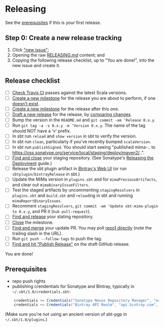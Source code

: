 # Releasing

See the [prerequisites](#prerequisites) if this is your first release.

## Step 0: Create a new release tracking

1. Click ["new issue"][issues/new];
2. Opening the raw [RELEASING.md][] content; and
3. Copying the following release checklist, up to "You are done!", into the new issue and create it.

## Release checklist

* [ ] [Check Travis CI][travis-ci] passes against the latest Scala versions.
* [ ] [Create a new milestone][milestones/new] for the release you are about to perform, if one [doesn't exist][milestones/list].
* [ ] [Create a new milestone][milestones/new] for the release after this one.
* [ ] [Draft a new release][releases/new] for the release, by [comparing changes][compare/view].
* [ ] Bump the version in the `README.md` and `git commit -am 'Release 0.x.y`.
* [ ] Run `git tag -a -s 0.x.y -m 'Version 0.x.y`. The name of the tag should NOT have a 'v' prefix.
* [ ] In sbt run `reload` and `show version` in sbt to verify the version.
* [ ] In sbt run `clean`, particularly if you've recently bumped `scalaVersion`.
* [ ] In sbt run `publishSigned`. You should start seeing "published mima-.. to https://oss.sonatype.org/service/local/staging/deploy/maven2/..".
* [ ] [Find and close][sonatype/staging-repos] your staging repository.  (See Sonatype's [Releasing the Deployment][sonatype/guide] guide.)
* [ ] Release the sbt plugin artifact in [Bintray's Web UI][sbt-mima/view] (or run `sbtplugin/bintrayRelease` in sbt.)
* [ ] Update the MiMa version in `plugins.sbt` and for `mimaPreviousArtifacts`, and clear out `mimaBinaryIssueFilters`.
* [ ] Test the staged artifacts by uncommenting `stagingResolvers` in `plugins.sbt` and `build.sbt` and `reload`ing in sbt and running `mimaReportBinaryIssues`.
* [ ] Recomment `stagingResolvers`, `git commit -am 'Update sbt-mima-plugin to 0.x.y`, and PR it (`hub pull-request`).
* [ ] [Find and release][sonatype/staging-repos] your stating repository.
* [ ] [Close][milestones/list] the milestone.
* [ ] [Find and merge][prs/list] your update PR. You may poll [repo1 directly][repo1/list] (note the trailing slash in the URL).
* [ ] Run `git push --follow-tags` to push the tag.
* [ ] [Find and hit "Publish Release"][releases/list] on the draft GitHub release.

[compare/view]:    https://github.com/lightbend/mima/compare/0.4.0...master
[issues/new]:      https://github.com/lightbend/mima/issues/new
[milestones/list]: https://github.com/lightbend/mima/milestones?direction=asc
[milestones/new]:  https://github.com/lightbend/mima/milestones/new
[prs/list]:        https://github.com/lightbend/mima/pulls
[releases/list]:   https://github.com/lightbend/mima/releases
[releases/new]:    https://github.com/lightbend/mima/releases/new

[RELEASING.md]: https://raw.githubusercontent.com/lightbend/mima/master/RELEASING.md
[repo1/list]: https://repo1.maven.org/maven2/com/typesafe/mima-core_2.12/0.5.0/
[sbt-mima/view]: https://bintray.com/typesafe/sbt-plugins/sbt-mima-plugin/view
[sonatype/guide]: https://central.sonatype.org/pages/releasing-the-deployment.html
[sonatype/staging-repos]: https://oss.sonatype.org/#stagingRepositories
[travis-ci]: https://travis-ci.org/lightbend/mima

You are done!

## Prerequisites

* repo push rights
* publishing crendentials for Sonatype and Bintray, typically in `~/.sbt/1.0/credentials.sbt`:

```scala
    credentials += Credentials("Sonatype Nexus Repository Manager", "oss.sonatype.org", <username>, <password>)
    credentials += Credentials("Bintray API Realm", "api.bintray.com", <username>, <password>)
```

(Make sure you're not using an ancient version of sbt-pgp in `~/.sbt/1.0/plugins`.)

